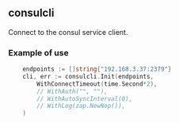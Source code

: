 ## consulcli

Connect to the consul service client.

### Example of use

```go
	endpoints := []string{"192.168.3.37:2379"}
    cli, err := consulcli.Init(endpoints,
        WithConnectTimeout(time.Second*2),
        // WithAuth("", ""),
        // WithAutoSyncInterval(0),
        // WithLog(zap.NewNop()),
	)
```
